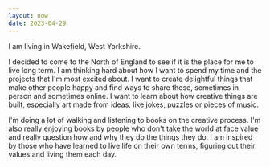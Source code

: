 ```yaml
---
layout: now
date: 2023-04-29
---
```


I am living in Wakefield, West Yorkshire.  

I decided to come to the North of England to see if it is the place for me to live long term.  I am thinking hard about how I want to spend my time and the projects that I'm most excited about.  I want to create delightful things that make other people happy and find ways to share those, sometimes in person and sometimes online.  I want to learn about how creative things are built, especially art made from ideas, like jokes, puzzles or pieces of music.

I'm doing a lot of walking and listening to books on the creative process. I'm also really enjoying books by people who don't take the world at face value and really question how and why they do the things they do.  I am inspired by those who have learned to live life on their own terms, figuring out their values and living them each day. 

